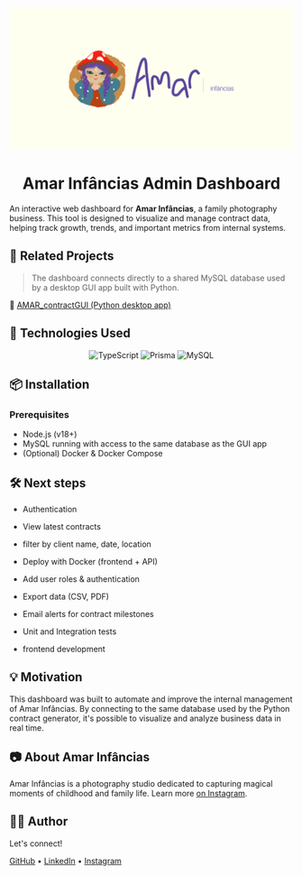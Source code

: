 <p align="center"> <img src="./public/banner.png" style="width: 800px;">
</p>

<div align="center">

# Amar Infâncias Admin Dashboard

</div>

An interactive web dashboard for **Amar Infâncias**, a family photography business. This tool is designed to visualize and manage contract data, helping track growth, trends, and important metrics from internal systems.

## 📌 Related Projects

> The dashboard connects directly to a shared MySQL database used by a desktop GUI app built with Python.

🐍 <a href="https://github.com/andy-oliv/AMAR_contractGUI">AMAR_contractGUI (Python desktop app)</a>

## 🚀 Technologies Used

<div align="center">

![TypeScript](https://img.shields.io/badge/typescript-%23007ACC.svg?style=for-the-badge&logo=typescript&logoColor=white)
![Prisma](https://img.shields.io/badge/Prisma-3982CE?style=for-the-badge&logo=Prisma&logoColor=white)
![MySQL](https://img.shields.io/badge/mysql-4479A1.svg?style=for-the-badge&logo=mysql&logoColor=white)

</div>

## 📦 Installation

### Prerequisites

- Node.js (v18+)
- MySQL running with access to the same database as the GUI app
- (Optional) Docker & Docker Compose

## 🛠️ Next steps

- Authentication

- View latest contracts

- filter by client name, date, location

- Deploy with Docker (frontend + API)

- Add user roles & authentication

- Export data (CSV, PDF)

- Email alerts for contract milestones

- Unit and Integration tests

- frontend development

## 💡 Motivation

This dashboard was built to automate and improve the internal management of Amar Infâncias. By connecting to the same database used by the Python contract generator, it's possible to visualize and analyze business data in real time.

## 📷 About Amar Infâncias

Amar Infâncias is a photography studio dedicated to capturing magical moments of childhood and family life. Learn more <a href="https://www.instagram.com/amarinfancias/">on Instagram</a>.

## 🧑‍💻 Author

Let's connect!

<a href="https://github.com/andy-oliv">GitHub</a> • <a href="https://www.linkedin.com/in/andy-oliveira/">LinkedIn</a> • <a href="https://www.instagram.com/_andrew.code/">Instagram</a>
